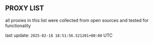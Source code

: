 ## PROXY LIST

all proxies in this list were collected from open sources and tested for functionality

last update: `2025-02-18 18:51:56.521201+00:00` UTC